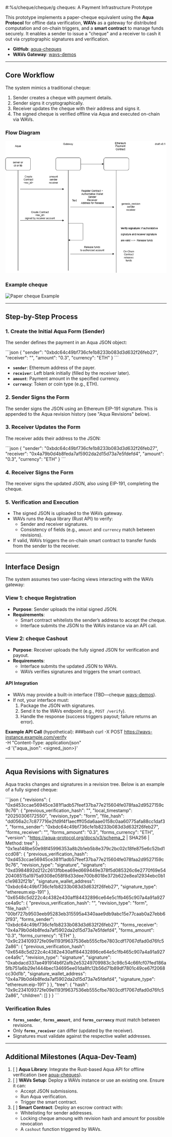 #:%s/cheque/cheque/g cheques: A Payment Infrastructure Prototype

This prototype implements a paper-cheque equivalent using the **Aqua Protocol** for offline data verification, **WAVs** as a gateway for distributed computation and on-chain triggers, and a **smart contract** to manage funds securely. It enables a sender to issue a "cheque" and a receiver to cash it out via cryptographic signatures and verification.

- **GitHub**: [aqua-cheques](https://github.com/inblockio/aqua-cheques)
- **WAVs Gateway**: [wavs-demos](https://github.com/Lay3rLabs/wavs-demos)

---

## Core Workflow

The system mimics a traditional cheque:
1. Sender creates a cheque with payment details.
2. Sender signs it cryptographically.
3. Receiver updates the cheque with their address and signs it.
4. The signed cheque is verified offline via Aqua and executed on-chain via WAVs.

### Flow Diagram
![Escrow Gateway Aqua](/docs_pics/Escrow_Gateway_Aqua.png)

### Example cheque
![Paper cheque Example](https://mycurrencyexchange.com/wp-content/uploads/2020/06/parts-of-a-cheque-1024x516.jpg)

---

## Step-by-Step Process

### 1. Create the Initial Aqua Form (Sender)
The sender defines the payment in an Aqua JSON object:

´´´json
{
  "sender": "0xbdc64c49bf736cfe1b8233b083d3d632f26feb27",
  "receiver": "",
  "amount": "0.3",
  "currency": "ETH"
}
´´´

- **`sender`**: Ethereum address of the payer.
- **`receiver`**: Left blank initially (filled by the receiver later).
- **`amount`**: Payment amount in the specified currency.
- **`currency`**: Token or coin type (e.g., ETH).

### 2. Sender Signs the Form
The sender signs the JSON using an Ethereum EIP-191 signature. This is appended to the Aqua revision history (see "Aqua Revisions" below).

### 3. Receiver Updates the Form
The receiver adds their address to the JSON:

´´´json
{
  "sender": "0xbdc64c49bf736cfe1b8233b083d3d632f26feb27",
  "receiver": "0x4a79b0d4b8feda7af5902da2d15d73a7e5fdefd4",
  "amount": "0.3",
  "currency": "ETH"
}
´´´

### 4. Receiver Signs the Form
The receiver signs the updated JSON, also using EIP-191, completing the cheque.

### 5. Verification and Execution
- The signed JSON is uploaded to the WAVs gateway.
- WAVs runs the Aqua library (Rust API) to verify:
  - Sender and receiver signatures.
  - Consistency of fields (e.g., `amount` and `currency` match between revisions).
- If valid, WAVs triggers the on-chain smart contract to transfer funds from the sender to the receiver.

---

## Interface Design

The system assumes two user-facing views interacting with the WAVs gateway:

### View 1: cheque Registration
- **Purpose**: Sender uploads the initial signed JSON.
- **Requirements**:
  - Smart contract whitelists the sender’s address to accept the cheque.
  - Interface submits the JSON to the WAVs instance via an API call.

### View 2: cheque Cashout
- **Purpose**: Receiver uploads the fully signed JSON for verification and payout.
- **Requirements**:
  - Interface submits the updated JSON to WAVs.
  - WAVs verifies signatures and triggers the smart contract.

#### API Integration
- WAVs may provide a built-in interface (TBD—cheque [wavs-demos](https://github.com/Lay3rLabs/wavs-demos)).
- If not, your interface must:
  1. Package the JSON with signatures.
  2. Send it to the WAVs endpoint (e.g., `POST /verify`).
  3. Handle the response (success triggers payout; failure returns an error).

**Example API Call** (hypothetical):
###bash
curl -X POST https://wavs-instance.example.com/verify \
  -H "Content-Type: application/json" \
  -d '{"aqua_json": <signed_json>}'
###

---

## Aqua Revisions with Signatures

Aqua tracks changes and signatures in a revision tree. Below is an example of a fully signed cheque:

´´´json
{
  "revisions": {
    "0xd453ccae56945ce381f1adb57feef37ba77e215604fe078faa2d9527159c9c76": {
      "previous_verification_hash": "",
      "local_timestamp": "20250306172550",
      "revision_type": "form",
      "file_hash": "dd056a2c7c877716e2fd9f4f1aecfff05da6aae0158c0aa60775afa88cc1daf3",
      "forms_sender": "0xbdc64c49bf736cfe1b8233b083d3d632f26feb27",
      "forms_receiver": "",
      "forms_amount": "0.3",
      "forms_currency": "ETH",
      "version": "https://aqua-protocol.org/docs/v3/schema_2 | SHA256 | Method: tree"
    },
    "0x1ea148be50e98f45996353a8b2b1eb5b8e379c2bc02c18fe875e6c52bd1ccd08": {
      "previous_verification_hash": "0xd453ccae56945ce381f1adb57feef37ba77e215604fe078faa2d9527159c9c76",
      "revision_type": "signature",
      "signature": "0xd3984892d212c2613fbbea69ed669449e378f5d085326c6e2770f69e5420408515a1975a9308e058f8d33dee700b8018e372b622e8ea12934ebc0b1c1e9832f21b",
      "signature_wallet_address": "0xbdc64c49bf736cfe1b8233b083d3d632f26feb27",
      "signature_type": "ethereum:eip-191"
    },
    "0x6548c5d222c4c4382e430aff84432896ce64e5c1fb465c907a4a91a927ce4a9c": {
      "previous_verification_hash": "",
      "revision_type": "form",
      "file_hash": "00bf727b9503eeb95283eb315595a4340aae9db9abc15e77caab0a27ebb62f93",
      "forms_sender": "0xbdc64c49bf736cfe1b8233b083d3d632f26feb27",
      "forms_receiver": "0x4a79b0d4b8feda7af5902da2d15d73a7e5fdefd4",
      "forms_amount": "0.3",
      "forms_currency": "ETH"
    },
    "0x9c234109372fe09e1193f9637536eb555cfbe7803cdf17067dfad0d76fc52a86": {
      "previous_verification_hash": "0x6548c5d222c4c4382e430aff84432896ce64e5c1fb465c907a4a91a927ce4a9c",
      "revision_type": "signature",
      "signature": "0xabdacd337ae491914b6f2afb2e53249709983c3c98c54c66fcf07fed186a5fb751a6b29e1444bec134695ee01da8fc12b56d71b89df7801c49ce67f2068cc30d1b",
      "signature_wallet_address": "0x4a79b0d4b8feda7af5902da2d15d73a7e5fdefd4",
      "signature_type": "ethereum:eip-191"
    }
  },
  "tree": {
    "hash": "0x9c234109372fe09e1193f9637536eb555cfbe7803cdf17067dfad0d76fc52a86",
    "children": []
  }
}
´´´

### Verification Rules
- **`forms_sender`**, **`forms_amount`**, and **`forms_currency`** must match between revisions.
- Only **`forms_receiver`** can differ (updated by the receiver).
- Signatures must validate against the respective wallet addresses.

---

## Additional Milestones (Aqua-Dev-Team)

1. [ ] **Aqua Library**: Integrate the Rust-based Aqua API for offline verification (see [aqua-cheques](https://github.com/inblockio/aqua-cheques)).
2. [ ] **WAVs Setup**: Deploy a WAVs instance or use an existing one. Ensure it can:
   - Accept JSON submissions.
   - Run Aqua verification.
   - Trigger the smart contract.
3. [ ] **Smart Contract**: Deploy an escrow contract with:
   - Whitelisting for sender addresses.
   - Locking cheque amoung with revision hash and amount for possible revocation
   - A `cashout` function triggered by WAVs.
